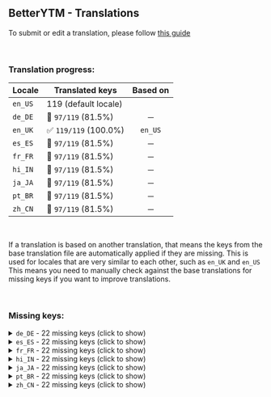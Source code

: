 ## BetterYTM - Translations
To submit or edit a translation, please follow [this guide](../../contributing.md#submitting-translations)

<br>

### Translation progress:
| Locale | Translated keys | Based on |
| ------ | --------------- | :------: |
| `en_US` | 119 (default locale) |  |
| `de_DE` | 🚫 `97/119` (81.5%) | ─ |
| `en_UK` | ✅ `119/119` (100.0%) | `en_US` |
| `es_ES` | 🚫 `97/119` (81.5%) | ─ |
| `fr_FR` | 🚫 `97/119` (81.5%) | ─ |
| `hi_IN` | 🚫 `97/119` (81.5%) | ─ |
| `ja_JA` | 🚫 `97/119` (81.5%) | ─ |
| `pt_BR` | 🚫 `97/119` (81.5%) | ─ |
| `zh_CN` | 🚫 `97/119` (81.5%) | ─ |

<br>

If a translation is based on another translation, that means the keys from the base translation file are automatically applied if they are missing. This is used for locales that are very similar to each other, such as `en_UK` and `en_US`  
This means you need to manually check against the base translations for missing keys if you want to improve translations.

<br>

### Missing keys:

<details><summary><code>de_DE</code> - 22 missing keys (click to show)</summary>

| Key | English text |
| --- | ------------ |
| `feature_help_button_tooltip` | `Click to get more information about this feature` |
| `list_button_placement_queue_only` | `"Up next" queue only` |
| `list_button_placement_everywhere` | `In every song list` |
| `remember_song_time_sites_all` | `Both sites` |
| `remember_song_time_sites_yt` | `Only YouTube` |
| `remember_song_time_sites_ytm` | `Only YouTube Music` |
| `feature_category_songLists` | `Song Lists` |
| `feature_desc_volumeSliderScrollStep` | `Volume slider scroll wheel sensitivity in percent - snaps to the nearest sensitivity value from above` |
| `feature_helptext_volumeSliderScrollStep` | `By how much percent the volume should be changed when scrolling the volume slider with the mouse wheel.\nThis should be a multiple of the volume slider sensitivity, otherwise there will be small irregular jumps in the volume when scrolling.` |
| `feature_helptext_watermarkEnabled` | `If this is disabled, you can still open the config menu by clicking the option in the menu that opens when you click your profile picture in the top right corner.\nHowever it will be harder to find the easter egg ;)` |
| `feature_helptext_removeShareTrackingParam` | `For analytics purposes YouTube adds a tracking parameter to the end of the URL you can copy in the share menu. While not directly harmful, it makes the URL longer and gives YouTube more information about you and the people you send the link to.` |
| `feature_helptext_fixSpacing` | `There are various locations in the user interface where the spacing between elements is inconsistent. This feature fixes those issues.` |
| `feature_desc_listButtonsPlacement` | `Where should the queue buttons show up?` |
| `feature_helptext_listButtonsPlacement` | `There are various song lists on the site like album pages, playlists and the currently playing queue. With this option you can choose where the queue buttons should show up.` |
| `feature_helptext_disableBeforeUnloadPopup` | `When trying to leave the site while a few seconds into a song that is actively playing, a popup will appear asking you to confirm that you want to leave the site. It might say something along the lines of "you have unsaved data" or "this site is asking if you want to close it".\nThis feature disables that popup entirely.` |
| `feature_helptext_closeToastsTimeout` | `Most popups that appear in the bottom left corner will close automatically after 3 seconds with the exception of certain ones like when liking a song.\nThis feature allows you to set a time for those permanent popups to be closed.\nThe other kind of popups will stay unaffected.` |
| `feature_helptext_rememberSongTime` | `Sometimes when reloading the page or restoring it after accidentally closing it, you want to resume listening at the same point. This feature allows you to do that.\nIn order to record the song's time, you need to play it for a few seconds, then its time will be remembered and be restorable for about a minute.` |
| `feature_desc_rememberSongTimeSites` | `On which sites should the song time be remembered and restored?` |
| `feature_helptext_arrowKeySupport` | `Normally you can only skip forwards and backwards by a fixed 10 second interval with the keys H and L. This feature allows you to use the arrow keys too. To change the amount of seconds to skip, use the option below.` |
| `feature_helptext_switchBetweenSites` | `Pressing this hotkey will switch to the other site if you are on YouTube or YouTube Music while keeping the same video / song.` |
| `feature_helptext_anchorImprovements` | `Some elements on the page are only clickable with the left mouse button, which means you can't open them in a new tab by middle-clicking or through the context menu using shift + right-click. This feature adds links to a lot of them or enlarges existing ones to make clicking easier.` |
| `feature_helptext_logLevel` | `This is really only needed for debugging purposes. If you have a problem with the userscript, you should set this to a verbose setting so you can include the JavaScript console log in your GitHub issue.` |

</details>

<details><summary><code>es_ES</code> - 22 missing keys (click to show)</summary>

| Key | English text |
| --- | ------------ |
| `feature_help_button_tooltip` | `Click to get more information about this feature` |
| `list_button_placement_queue_only` | `"Up next" queue only` |
| `list_button_placement_everywhere` | `In every song list` |
| `remember_song_time_sites_all` | `Both sites` |
| `remember_song_time_sites_yt` | `Only YouTube` |
| `remember_song_time_sites_ytm` | `Only YouTube Music` |
| `feature_category_songLists` | `Song Lists` |
| `feature_desc_volumeSliderScrollStep` | `Volume slider scroll wheel sensitivity in percent - snaps to the nearest sensitivity value from above` |
| `feature_helptext_volumeSliderScrollStep` | `By how much percent the volume should be changed when scrolling the volume slider with the mouse wheel.\nThis should be a multiple of the volume slider sensitivity, otherwise there will be small irregular jumps in the volume when scrolling.` |
| `feature_helptext_watermarkEnabled` | `If this is disabled, you can still open the config menu by clicking the option in the menu that opens when you click your profile picture in the top right corner.\nHowever it will be harder to find the easter egg ;)` |
| `feature_helptext_removeShareTrackingParam` | `For analytics purposes YouTube adds a tracking parameter to the end of the URL you can copy in the share menu. While not directly harmful, it makes the URL longer and gives YouTube more information about you and the people you send the link to.` |
| `feature_helptext_fixSpacing` | `There are various locations in the user interface where the spacing between elements is inconsistent. This feature fixes those issues.` |
| `feature_desc_listButtonsPlacement` | `Where should the queue buttons show up?` |
| `feature_helptext_listButtonsPlacement` | `There are various song lists on the site like album pages, playlists and the currently playing queue. With this option you can choose where the queue buttons should show up.` |
| `feature_helptext_disableBeforeUnloadPopup` | `When trying to leave the site while a few seconds into a song that is actively playing, a popup will appear asking you to confirm that you want to leave the site. It might say something along the lines of "you have unsaved data" or "this site is asking if you want to close it".\nThis feature disables that popup entirely.` |
| `feature_helptext_closeToastsTimeout` | `Most popups that appear in the bottom left corner will close automatically after 3 seconds with the exception of certain ones like when liking a song.\nThis feature allows you to set a time for those permanent popups to be closed.\nThe other kind of popups will stay unaffected.` |
| `feature_helptext_rememberSongTime` | `Sometimes when reloading the page or restoring it after accidentally closing it, you want to resume listening at the same point. This feature allows you to do that.\nIn order to record the song's time, you need to play it for a few seconds, then its time will be remembered and be restorable for about a minute.` |
| `feature_desc_rememberSongTimeSites` | `On which sites should the song time be remembered and restored?` |
| `feature_helptext_arrowKeySupport` | `Normally you can only skip forwards and backwards by a fixed 10 second interval with the keys H and L. This feature allows you to use the arrow keys too. To change the amount of seconds to skip, use the option below.` |
| `feature_helptext_switchBetweenSites` | `Pressing this hotkey will switch to the other site if you are on YouTube or YouTube Music while keeping the same video / song.` |
| `feature_helptext_anchorImprovements` | `Some elements on the page are only clickable with the left mouse button, which means you can't open them in a new tab by middle-clicking or through the context menu using shift + right-click. This feature adds links to a lot of them or enlarges existing ones to make clicking easier.` |
| `feature_helptext_logLevel` | `This is really only needed for debugging purposes. If you have a problem with the userscript, you should set this to a verbose setting so you can include the JavaScript console log in your GitHub issue.` |

</details>

<details><summary><code>fr_FR</code> - 22 missing keys (click to show)</summary>

| Key | English text |
| --- | ------------ |
| `feature_help_button_tooltip` | `Click to get more information about this feature` |
| `list_button_placement_queue_only` | `"Up next" queue only` |
| `list_button_placement_everywhere` | `In every song list` |
| `remember_song_time_sites_all` | `Both sites` |
| `remember_song_time_sites_yt` | `Only YouTube` |
| `remember_song_time_sites_ytm` | `Only YouTube Music` |
| `feature_category_songLists` | `Song Lists` |
| `feature_desc_volumeSliderScrollStep` | `Volume slider scroll wheel sensitivity in percent - snaps to the nearest sensitivity value from above` |
| `feature_helptext_volumeSliderScrollStep` | `By how much percent the volume should be changed when scrolling the volume slider with the mouse wheel.\nThis should be a multiple of the volume slider sensitivity, otherwise there will be small irregular jumps in the volume when scrolling.` |
| `feature_helptext_watermarkEnabled` | `If this is disabled, you can still open the config menu by clicking the option in the menu that opens when you click your profile picture in the top right corner.\nHowever it will be harder to find the easter egg ;)` |
| `feature_helptext_removeShareTrackingParam` | `For analytics purposes YouTube adds a tracking parameter to the end of the URL you can copy in the share menu. While not directly harmful, it makes the URL longer and gives YouTube more information about you and the people you send the link to.` |
| `feature_helptext_fixSpacing` | `There are various locations in the user interface where the spacing between elements is inconsistent. This feature fixes those issues.` |
| `feature_desc_listButtonsPlacement` | `Where should the queue buttons show up?` |
| `feature_helptext_listButtonsPlacement` | `There are various song lists on the site like album pages, playlists and the currently playing queue. With this option you can choose where the queue buttons should show up.` |
| `feature_helptext_disableBeforeUnloadPopup` | `When trying to leave the site while a few seconds into a song that is actively playing, a popup will appear asking you to confirm that you want to leave the site. It might say something along the lines of "you have unsaved data" or "this site is asking if you want to close it".\nThis feature disables that popup entirely.` |
| `feature_helptext_closeToastsTimeout` | `Most popups that appear in the bottom left corner will close automatically after 3 seconds with the exception of certain ones like when liking a song.\nThis feature allows you to set a time for those permanent popups to be closed.\nThe other kind of popups will stay unaffected.` |
| `feature_helptext_rememberSongTime` | `Sometimes when reloading the page or restoring it after accidentally closing it, you want to resume listening at the same point. This feature allows you to do that.\nIn order to record the song's time, you need to play it for a few seconds, then its time will be remembered and be restorable for about a minute.` |
| `feature_desc_rememberSongTimeSites` | `On which sites should the song time be remembered and restored?` |
| `feature_helptext_arrowKeySupport` | `Normally you can only skip forwards and backwards by a fixed 10 second interval with the keys H and L. This feature allows you to use the arrow keys too. To change the amount of seconds to skip, use the option below.` |
| `feature_helptext_switchBetweenSites` | `Pressing this hotkey will switch to the other site if you are on YouTube or YouTube Music while keeping the same video / song.` |
| `feature_helptext_anchorImprovements` | `Some elements on the page are only clickable with the left mouse button, which means you can't open them in a new tab by middle-clicking or through the context menu using shift + right-click. This feature adds links to a lot of them or enlarges existing ones to make clicking easier.` |
| `feature_helptext_logLevel` | `This is really only needed for debugging purposes. If you have a problem with the userscript, you should set this to a verbose setting so you can include the JavaScript console log in your GitHub issue.` |

</details>

<details><summary><code>hi_IN</code> - 22 missing keys (click to show)</summary>

| Key | English text |
| --- | ------------ |
| `feature_help_button_tooltip` | `Click to get more information about this feature` |
| `list_button_placement_queue_only` | `"Up next" queue only` |
| `list_button_placement_everywhere` | `In every song list` |
| `remember_song_time_sites_all` | `Both sites` |
| `remember_song_time_sites_yt` | `Only YouTube` |
| `remember_song_time_sites_ytm` | `Only YouTube Music` |
| `feature_category_songLists` | `Song Lists` |
| `feature_desc_volumeSliderScrollStep` | `Volume slider scroll wheel sensitivity in percent - snaps to the nearest sensitivity value from above` |
| `feature_helptext_volumeSliderScrollStep` | `By how much percent the volume should be changed when scrolling the volume slider with the mouse wheel.\nThis should be a multiple of the volume slider sensitivity, otherwise there will be small irregular jumps in the volume when scrolling.` |
| `feature_helptext_watermarkEnabled` | `If this is disabled, you can still open the config menu by clicking the option in the menu that opens when you click your profile picture in the top right corner.\nHowever it will be harder to find the easter egg ;)` |
| `feature_helptext_removeShareTrackingParam` | `For analytics purposes YouTube adds a tracking parameter to the end of the URL you can copy in the share menu. While not directly harmful, it makes the URL longer and gives YouTube more information about you and the people you send the link to.` |
| `feature_helptext_fixSpacing` | `There are various locations in the user interface where the spacing between elements is inconsistent. This feature fixes those issues.` |
| `feature_desc_listButtonsPlacement` | `Where should the queue buttons show up?` |
| `feature_helptext_listButtonsPlacement` | `There are various song lists on the site like album pages, playlists and the currently playing queue. With this option you can choose where the queue buttons should show up.` |
| `feature_helptext_disableBeforeUnloadPopup` | `When trying to leave the site while a few seconds into a song that is actively playing, a popup will appear asking you to confirm that you want to leave the site. It might say something along the lines of "you have unsaved data" or "this site is asking if you want to close it".\nThis feature disables that popup entirely.` |
| `feature_helptext_closeToastsTimeout` | `Most popups that appear in the bottom left corner will close automatically after 3 seconds with the exception of certain ones like when liking a song.\nThis feature allows you to set a time for those permanent popups to be closed.\nThe other kind of popups will stay unaffected.` |
| `feature_helptext_rememberSongTime` | `Sometimes when reloading the page or restoring it after accidentally closing it, you want to resume listening at the same point. This feature allows you to do that.\nIn order to record the song's time, you need to play it for a few seconds, then its time will be remembered and be restorable for about a minute.` |
| `feature_desc_rememberSongTimeSites` | `On which sites should the song time be remembered and restored?` |
| `feature_helptext_arrowKeySupport` | `Normally you can only skip forwards and backwards by a fixed 10 second interval with the keys H and L. This feature allows you to use the arrow keys too. To change the amount of seconds to skip, use the option below.` |
| `feature_helptext_switchBetweenSites` | `Pressing this hotkey will switch to the other site if you are on YouTube or YouTube Music while keeping the same video / song.` |
| `feature_helptext_anchorImprovements` | `Some elements on the page are only clickable with the left mouse button, which means you can't open them in a new tab by middle-clicking or through the context menu using shift + right-click. This feature adds links to a lot of them or enlarges existing ones to make clicking easier.` |
| `feature_helptext_logLevel` | `This is really only needed for debugging purposes. If you have a problem with the userscript, you should set this to a verbose setting so you can include the JavaScript console log in your GitHub issue.` |

</details>

<details><summary><code>ja_JA</code> - 22 missing keys (click to show)</summary>

| Key | English text |
| --- | ------------ |
| `feature_help_button_tooltip` | `Click to get more information about this feature` |
| `list_button_placement_queue_only` | `"Up next" queue only` |
| `list_button_placement_everywhere` | `In every song list` |
| `remember_song_time_sites_all` | `Both sites` |
| `remember_song_time_sites_yt` | `Only YouTube` |
| `remember_song_time_sites_ytm` | `Only YouTube Music` |
| `feature_category_songLists` | `Song Lists` |
| `feature_desc_volumeSliderScrollStep` | `Volume slider scroll wheel sensitivity in percent - snaps to the nearest sensitivity value from above` |
| `feature_helptext_volumeSliderScrollStep` | `By how much percent the volume should be changed when scrolling the volume slider with the mouse wheel.\nThis should be a multiple of the volume slider sensitivity, otherwise there will be small irregular jumps in the volume when scrolling.` |
| `feature_helptext_watermarkEnabled` | `If this is disabled, you can still open the config menu by clicking the option in the menu that opens when you click your profile picture in the top right corner.\nHowever it will be harder to find the easter egg ;)` |
| `feature_helptext_removeShareTrackingParam` | `For analytics purposes YouTube adds a tracking parameter to the end of the URL you can copy in the share menu. While not directly harmful, it makes the URL longer and gives YouTube more information about you and the people you send the link to.` |
| `feature_helptext_fixSpacing` | `There are various locations in the user interface where the spacing between elements is inconsistent. This feature fixes those issues.` |
| `feature_desc_listButtonsPlacement` | `Where should the queue buttons show up?` |
| `feature_helptext_listButtonsPlacement` | `There are various song lists on the site like album pages, playlists and the currently playing queue. With this option you can choose where the queue buttons should show up.` |
| `feature_helptext_disableBeforeUnloadPopup` | `When trying to leave the site while a few seconds into a song that is actively playing, a popup will appear asking you to confirm that you want to leave the site. It might say something along the lines of "you have unsaved data" or "this site is asking if you want to close it".\nThis feature disables that popup entirely.` |
| `feature_helptext_closeToastsTimeout` | `Most popups that appear in the bottom left corner will close automatically after 3 seconds with the exception of certain ones like when liking a song.\nThis feature allows you to set a time for those permanent popups to be closed.\nThe other kind of popups will stay unaffected.` |
| `feature_helptext_rememberSongTime` | `Sometimes when reloading the page or restoring it after accidentally closing it, you want to resume listening at the same point. This feature allows you to do that.\nIn order to record the song's time, you need to play it for a few seconds, then its time will be remembered and be restorable for about a minute.` |
| `feature_desc_rememberSongTimeSites` | `On which sites should the song time be remembered and restored?` |
| `feature_helptext_arrowKeySupport` | `Normally you can only skip forwards and backwards by a fixed 10 second interval with the keys H and L. This feature allows you to use the arrow keys too. To change the amount of seconds to skip, use the option below.` |
| `feature_helptext_switchBetweenSites` | `Pressing this hotkey will switch to the other site if you are on YouTube or YouTube Music while keeping the same video / song.` |
| `feature_helptext_anchorImprovements` | `Some elements on the page are only clickable with the left mouse button, which means you can't open them in a new tab by middle-clicking or through the context menu using shift + right-click. This feature adds links to a lot of them or enlarges existing ones to make clicking easier.` |
| `feature_helptext_logLevel` | `This is really only needed for debugging purposes. If you have a problem with the userscript, you should set this to a verbose setting so you can include the JavaScript console log in your GitHub issue.` |

</details>

<details><summary><code>pt_BR</code> - 22 missing keys (click to show)</summary>

| Key | English text |
| --- | ------------ |
| `feature_help_button_tooltip` | `Click to get more information about this feature` |
| `list_button_placement_queue_only` | `"Up next" queue only` |
| `list_button_placement_everywhere` | `In every song list` |
| `remember_song_time_sites_all` | `Both sites` |
| `remember_song_time_sites_yt` | `Only YouTube` |
| `remember_song_time_sites_ytm` | `Only YouTube Music` |
| `feature_category_songLists` | `Song Lists` |
| `feature_desc_volumeSliderScrollStep` | `Volume slider scroll wheel sensitivity in percent - snaps to the nearest sensitivity value from above` |
| `feature_helptext_volumeSliderScrollStep` | `By how much percent the volume should be changed when scrolling the volume slider with the mouse wheel.\nThis should be a multiple of the volume slider sensitivity, otherwise there will be small irregular jumps in the volume when scrolling.` |
| `feature_helptext_watermarkEnabled` | `If this is disabled, you can still open the config menu by clicking the option in the menu that opens when you click your profile picture in the top right corner.\nHowever it will be harder to find the easter egg ;)` |
| `feature_helptext_removeShareTrackingParam` | `For analytics purposes YouTube adds a tracking parameter to the end of the URL you can copy in the share menu. While not directly harmful, it makes the URL longer and gives YouTube more information about you and the people you send the link to.` |
| `feature_helptext_fixSpacing` | `There are various locations in the user interface where the spacing between elements is inconsistent. This feature fixes those issues.` |
| `feature_desc_listButtonsPlacement` | `Where should the queue buttons show up?` |
| `feature_helptext_listButtonsPlacement` | `There are various song lists on the site like album pages, playlists and the currently playing queue. With this option you can choose where the queue buttons should show up.` |
| `feature_helptext_disableBeforeUnloadPopup` | `When trying to leave the site while a few seconds into a song that is actively playing, a popup will appear asking you to confirm that you want to leave the site. It might say something along the lines of "you have unsaved data" or "this site is asking if you want to close it".\nThis feature disables that popup entirely.` |
| `feature_helptext_closeToastsTimeout` | `Most popups that appear in the bottom left corner will close automatically after 3 seconds with the exception of certain ones like when liking a song.\nThis feature allows you to set a time for those permanent popups to be closed.\nThe other kind of popups will stay unaffected.` |
| `feature_helptext_rememberSongTime` | `Sometimes when reloading the page or restoring it after accidentally closing it, you want to resume listening at the same point. This feature allows you to do that.\nIn order to record the song's time, you need to play it for a few seconds, then its time will be remembered and be restorable for about a minute.` |
| `feature_desc_rememberSongTimeSites` | `On which sites should the song time be remembered and restored?` |
| `feature_helptext_arrowKeySupport` | `Normally you can only skip forwards and backwards by a fixed 10 second interval with the keys H and L. This feature allows you to use the arrow keys too. To change the amount of seconds to skip, use the option below.` |
| `feature_helptext_switchBetweenSites` | `Pressing this hotkey will switch to the other site if you are on YouTube or YouTube Music while keeping the same video / song.` |
| `feature_helptext_anchorImprovements` | `Some elements on the page are only clickable with the left mouse button, which means you can't open them in a new tab by middle-clicking or through the context menu using shift + right-click. This feature adds links to a lot of them or enlarges existing ones to make clicking easier.` |
| `feature_helptext_logLevel` | `This is really only needed for debugging purposes. If you have a problem with the userscript, you should set this to a verbose setting so you can include the JavaScript console log in your GitHub issue.` |

</details>

<details><summary><code>zh_CN</code> - 22 missing keys (click to show)</summary>

| Key | English text |
| --- | ------------ |
| `feature_help_button_tooltip` | `Click to get more information about this feature` |
| `list_button_placement_queue_only` | `"Up next" queue only` |
| `list_button_placement_everywhere` | `In every song list` |
| `remember_song_time_sites_all` | `Both sites` |
| `remember_song_time_sites_yt` | `Only YouTube` |
| `remember_song_time_sites_ytm` | `Only YouTube Music` |
| `feature_category_songLists` | `Song Lists` |
| `feature_desc_volumeSliderScrollStep` | `Volume slider scroll wheel sensitivity in percent - snaps to the nearest sensitivity value from above` |
| `feature_helptext_volumeSliderScrollStep` | `By how much percent the volume should be changed when scrolling the volume slider with the mouse wheel.\nThis should be a multiple of the volume slider sensitivity, otherwise there will be small irregular jumps in the volume when scrolling.` |
| `feature_helptext_watermarkEnabled` | `If this is disabled, you can still open the config menu by clicking the option in the menu that opens when you click your profile picture in the top right corner.\nHowever it will be harder to find the easter egg ;)` |
| `feature_helptext_removeShareTrackingParam` | `For analytics purposes YouTube adds a tracking parameter to the end of the URL you can copy in the share menu. While not directly harmful, it makes the URL longer and gives YouTube more information about you and the people you send the link to.` |
| `feature_helptext_fixSpacing` | `There are various locations in the user interface where the spacing between elements is inconsistent. This feature fixes those issues.` |
| `feature_desc_listButtonsPlacement` | `Where should the queue buttons show up?` |
| `feature_helptext_listButtonsPlacement` | `There are various song lists on the site like album pages, playlists and the currently playing queue. With this option you can choose where the queue buttons should show up.` |
| `feature_helptext_disableBeforeUnloadPopup` | `When trying to leave the site while a few seconds into a song that is actively playing, a popup will appear asking you to confirm that you want to leave the site. It might say something along the lines of "you have unsaved data" or "this site is asking if you want to close it".\nThis feature disables that popup entirely.` |
| `feature_helptext_closeToastsTimeout` | `Most popups that appear in the bottom left corner will close automatically after 3 seconds with the exception of certain ones like when liking a song.\nThis feature allows you to set a time for those permanent popups to be closed.\nThe other kind of popups will stay unaffected.` |
| `feature_helptext_rememberSongTime` | `Sometimes when reloading the page or restoring it after accidentally closing it, you want to resume listening at the same point. This feature allows you to do that.\nIn order to record the song's time, you need to play it for a few seconds, then its time will be remembered and be restorable for about a minute.` |
| `feature_desc_rememberSongTimeSites` | `On which sites should the song time be remembered and restored?` |
| `feature_helptext_arrowKeySupport` | `Normally you can only skip forwards and backwards by a fixed 10 second interval with the keys H and L. This feature allows you to use the arrow keys too. To change the amount of seconds to skip, use the option below.` |
| `feature_helptext_switchBetweenSites` | `Pressing this hotkey will switch to the other site if you are on YouTube or YouTube Music while keeping the same video / song.` |
| `feature_helptext_anchorImprovements` | `Some elements on the page are only clickable with the left mouse button, which means you can't open them in a new tab by middle-clicking or through the context menu using shift + right-click. This feature adds links to a lot of them or enlarges existing ones to make clicking easier.` |
| `feature_helptext_logLevel` | `This is really only needed for debugging purposes. If you have a problem with the userscript, you should set this to a verbose setting so you can include the JavaScript console log in your GitHub issue.` |

</details>

